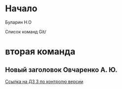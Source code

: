 

# Начало
Буларин Н.О

Список команд Git/

# вторая команда

## Новый заголовок Овчаренко А. Ю.

[Ссылка на ДЗ 3 по контролю версии](https://github.com/Andrey-ovch/DZ3.git)
